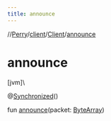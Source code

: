```yaml
---
title: announce
---
```

//[Perry](../../../index.html)/[client](../index.html)/[Client](index.html)/[announce](announce.html)



# announce



[jvm]\




@[Synchronized](https://kotlinlang.org/api/latest/jvm/stdlib/kotlin.jvm/-synchronized/index.html)()



fun [announce](announce.html)(packet: [ByteArray](https://kotlinlang.org/api/latest/jvm/stdlib/kotlin/-byte-array/index.html))




